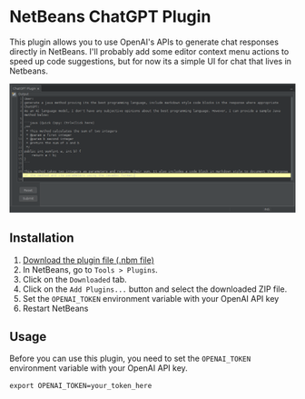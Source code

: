 # NetBeans ChatGPT Plugin

This plugin allows you to use OpenAI's APIs to generate chat responses directly in NetBeans. I'll probably add some editor context menu actions to speed up code suggestions, but for now its a simple UI for chat that lives in Netbeans.

![Screenshot](screenshots/demo.png)

## Installation

1. [Download the plugin file (.nbm file)](https://github.com/Hillrunner2008/netbeans-chatgpt/releases/download/0.0.1/netbeans-chatgpt-0.0.1.nbm)
2. In NetBeans, go to `Tools > Plugins`.
3. Click on the `Downloaded` tab.
4. Click on the `Add Plugins...` button and select the downloaded ZIP file.
5. Set the `OPENAI_TOKEN` environment variable with your OpenAI API key
6. Restart NetBeans

## Usage

Before you can use this plugin, you need to set the `OPENAI_TOKEN` environment variable with your OpenAI API key.

```
export OPENAI_TOKEN=your_token_here
```
